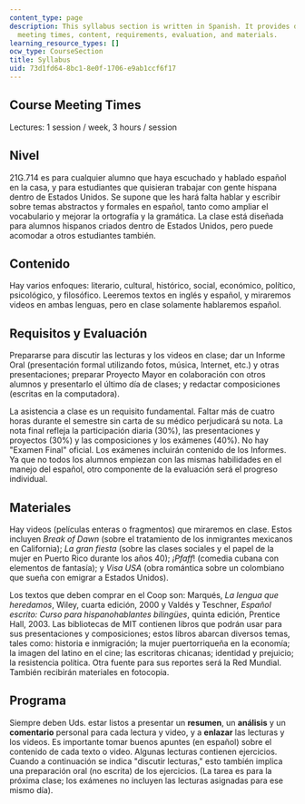 ```yaml
---
content_type: page
description: This syllabus section is written in Spanish. It provides details on course
  meeting times, content, requirements, evaluation, and materials.
learning_resource_types: []
ocw_type: CourseSection
title: Syllabus
uid: 73d1fd64-8bc1-8e0f-1706-e9ab1ccf6f17
---
```


Course Meeting Times
--------------------

Lectures: 1 session / week, 3 hours / session

Nivel
-----

21G.714 es para cualquier alumno que haya escuchado y hablado español en la casa, y para estudiantes que quisieran trabajar con gente hispana dentro de Estados Unidos. Se supone que les hará falta hablar y escribir sobre temas abstractos y formales en español, tanto como ampliar el vocabulario y mejorar la ortografía y la gramática. La clase está diseñada para alumnos hispanos criados dentro de Estados Unidos, pero puede acomodar a otros estudiantes también.

Contenido
---------

Hay varios enfoques: literario, cultural, histórico, social, económico, político, psicológico, y filosófico. Leeremos textos en inglés y español, y miraremos videos en ambas lenguas, pero en clase solamente hablaremos español.

Requisitos y Evaluación
-----------------------

Prepararse para discutir las lecturas y los videos en clase; dar un Informe Oral (presentación formal utilizando fotos, música, Internet, etc.) y otras presentaciones; preparar Proyecto Mayor en colaboración con otros alumnos y presentarlo el último día de clases; y redactar composiciones (escritas en la computadora).

La asistencia a clase es un requisito fundamental. Faltar más de cuatro horas durante el semestre sin carta de su médico perjudicará su nota. La nota final refleja la participación diaria (30%), las presentaciones y proyectos (30%) y las composiciones y los exámenes (40%). No hay "Examen Final" oficial. Los exámenes incluirán contenido de los Informes. Ya que no todos los alumnos empiezan con las mismas habilidades en el manejo del español, otro componente de la evaluación será el progreso individual.

Materiales
----------

Hay videos (películas enteras o fragmentos) que miraremos en clase. Estos incluyen _Break of Dawn_ (sobre el tratamiento de los inmigrantes mexicanos en California); _La gran fiesta_ (sobre las clases sociales y el papel de la mujer en Puerto Rico durante los años 40); _¡Pfaff_! (comedia cubana con elementos de fantasía); y _Visa USA_ (obra romántica sobre un colombiano que sueña con emigrar a Estados Unidos).

Los textos que deben comprar en el Coop son: Marqués, _La lengua que heredamos_, Wiley, cuarta edición, 2000 y Valdés y Teschner, _Español escrito: Curso para hispanohablantes bilingües_, quinta edición, Prentice Hall, 2003. Las bibliotecas de MIT contienen libros que podrán usar para sus presentaciones y composiciones; estos libros abarcan diversos temas, tales como: historia e inmigración; la mujer puertorriqueña en la economía; la imagen del latino en el cine; las escritoras chicanas; identidad y prejuicio; la resistencia política. Otra fuente para sus reportes será la Red Mundial. También recibirán materiales en fotocopia.

Programa
--------

Siempre deben Uds. estar listos a presentar un **resumen**, un **análisis** y un **comentario** personal para cada lectura y video, y a **enlazar** las lecturas y los videos. Es importante tomar buenos apuntes (en español) sobre el contenido de cada texto o video. Algunas lecturas contienen ejercicios. Cuando a continuación se indica "discutir lecturas," esto también implica una preparación oral (no escrita) de los ejercicios. (La tarea es para la próxima clase; los exámenes no incluyen las lecturas asignadas para ese mismo día).